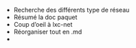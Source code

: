 - Recherche des différents type de réseau
- Résumé la doc paquet
- Coup d’oeil à lxc-net
- Réorganiser tout en .md
- 
